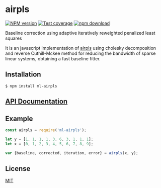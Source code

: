 # airpls

  [![NPM version][npm-image]][npm-url]
  [![Test coverage][codecov-image]][codecov-url]
  [![npm download][download-image]][download-url]

Baseline correction using adaptive iteratively reweighted penalized least squares

It is an javascript implementation of [airpls](https://github.com/zmzhang/airPLS/blob/master/airPLS_manuscript.pdf) using cholesky decomposition and reverse Cuthill-Mckee method for reducing the bandwidth of sparse linear systems, obtaining a fast baseline fitter. 

## Installation

`$ npm install ml-airpls`

## [API Documentation](https://mljs.github.io/airpls/)

## Example

```js
const airpls = require('ml-airpls');

let y = [1, 1, 1, 1, 3, 6, 3, 1, 1, 1];
let x = [0, 1, 2, 3, 4, 5, 6, 7, 8, 9];

var {baseline, corrected, iteration, error} = airpls(x, y);
```

## License

[MIT](./LICENSE)

[npm-image]: https://img.shields.io/npm/v/ml-airpls.svg?style=flat-square
[npm-url]: https://www.npmjs.com/package/ml-airpls
[codecov-image]: https://img.shields.io/codecov/c/github/mljs/airpls.svg?style=flat-square
[codecov-url]: https://codecov.io/gh/mljs/airpls
[download-image]: https://img.shields.io/npm/dm/ml-airpls.svg?style=flat-square
[download-url]: https://www.npmjs.com/package/ml-airpls
